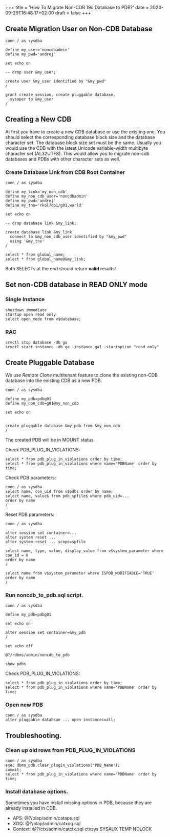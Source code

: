+++
title = 'How To Migrate Non-CDB 19c Database to PDB?'
date = 2024-09-29T16:48:17+02:00
draft = false
+++

## Create Migration User on Non-CDB Database

```
conn / as sysdba

define my_user='noncdbadmin'
define my_pwd='andrej'

set echo on

-- drop user &my_user;

create user &my_user identified by "&my_pwd"
/

grant create session, create pluggable database,
  sysoper to &my_user
/
```

## Creating a New CDB

At first you have to create a new CDB database or use the existing one.
You should select the corresponding database block size and the 
database character set. The database block size set must be the same. 
Usually you would use the CDB with the latest Unicode variable-width 
multibyte character set (AL32UTF8). This would allow you to 
migrate non-cdb databases and PDBs with other character sets as well.

### Create Database Link from CDB Root Container

```
conn / as sysdba

define my_link='my_non_cdb'
define my_non_cdb_user='noncdbadmin'
define my_pwd='andrej'
define my_tns='rkol7db1/g01.world'

set echo on

-- drop database link &my_link;

create database link &my_link
  connect to &my_non_cdb_user identified by "&my_pwd"
  using '&my_tns'
/

select * from global_name;
select * from global_name@&my_link;
```

Both SELECTs at the end should return **valid** results!

## Set non-CDB database in READ ONLY mode

### Single Instance

```
shutdown immediate
startup open read only
select open_mode from v$database;
```

### RAC

```
srvctl stop database -db ga
srvctl start instance -db ga -instance ga1 -startoption "read only"
```

## Create Pluggable Database

We use *Remote Clone* multitenant feature to clone the existing
non-CDB database into the existing CDB as a new PDB.

```
conn / as sysdba

define my_pdb=pdbg01
define my_non_cdb=g01@my_non_cdb

set echo on


create pluggable database &my_pdb from &my_non_cdb
/
```

The created PDB will be in MOUNT status.

Check PDB_PLUG_IN_VIOLATIONS:

```
select * from pdb_plug_in_violations order by time;
select * from pdb_plug_in_violations where name='PDBName' order by time;
```

Check PDB parameters:

```
conn / as sysdba
select name, con_uid from v$pdbs order by name;
select name, value$ from pdb_spfile$ where pdb_uid=...
order by name
/
```

Reset PDB parameters:
```
conn / as sysdba

alter session set container=...
alter system reset ...
alter system reset ... scope=spfile

select name, type, value, display_value from v$system_parameter where con_id = 8
order by name
/

select name from v$system_parameter where ISPDB_MODIFIABLE='TRUE'
order by name
/

```
### Run noncdb_to_pdb.sql script.

```
conn / as sysdba

define my_pdb=pdbg01

set echo on

alter session set container=&my_pdb
/

set echo off

@?/rdbms/admin/noncdb_to_pdb

show pdbs
```

Check PDB_PLUG_IN_VIOLATIONS:

```
select * from pdb_plug_in_violations order by time;
select * from pdb_plug_in_violations where name='PDBName' order by time;
```

### Open new PDB

```
conn / as sysdba
alter pluggable databsae ... open instances=all;
```

## Troubleshooting.

### Clean up old rows from PDB_PLUG_IN_VIOLATIONS

```
conn / as sysdba
exec dbms_pdb.clear_plugin_violations('PDB_Name');
commit;
select * from pdb_plug_in_violations where name='PDBName' order by time;
```

### Install database options.

Sometimes you have install missing options in PDB, because they are already 
installed in CDB.

- APS: @?/olap/admin/cataps.sql
- XOQ: @?/olap/admin/catxoq.sql
- Context: @?/ctx/admin/catctx.sql ctxsys SYSAUX TEMP NOLOCK
